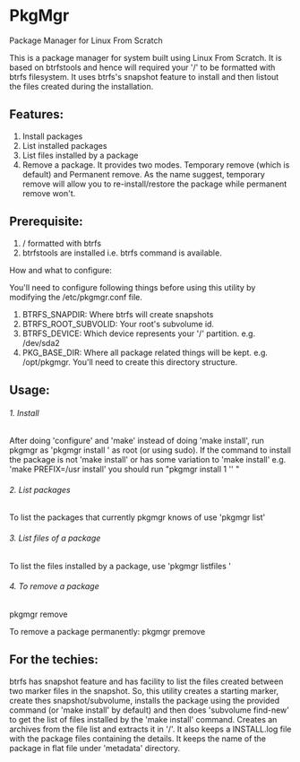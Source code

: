 # PkgMgr
Package Manager for Linux From Scratch

This is a package manager for system built using Linux From Scratch. It is based on btrfstools and hence will required your '/' to be formatted with btrfs filesystem. It uses btrfs's snapshot feature to install and then listout the files created during the installation.

## Features:

1. Install packages
2. List installed packages
3. List files installed by a package
4. Remove a package. It provides two modes. Temporary remove (which is default) and Permanent remove. As the name suggest, temporary remove will allow you to re-install/restore the package while permanent remove won't.

## Prerequisite:

1. / formatted with btrfs
2. btrfstools are installed i.e. btrfs command is available.

How and what to configure:

You'll need to configure following things before using this utility by modifying the /etc/pkgmgr.conf file.

1. BTRFS_SNAPDIR: Where btrfs will create snapshots
2. BTRFS_ROOT_SUBVOLID: Your root's subvolume id.
3. BTRFS_DEVICE: Which device represents your '/' partition. e.g. /dev/sda2
4. PKG_BASE_DIR: Where all package related things will be kept. e.g. /opt/pkgmgr. You'll need to create this directory structure.

## Usage:

###### 1. Install
After doing 'configure' and 'make' instead of doing 'make install', run pkgmgr as 'pkgmgr install <package name>' as root (or using sudo). If the command to install the package is not 'make install' or has some variation to 'make install' e.g. 'make PREFIX=/usr install' you should run \"pkgmgr install <package name> 1 '' <install command>\" 

###### 2. List packages
To list the packages that currently pkgmgr knows of use 'pkgmgr list' 

###### 3. List files of a package
To list the files installed by a package, use 'pkgmgr listfiles <package name>'

###### 4. To remove a package
pkgmgr remove <package name>

To remove a package permanently:
pkgmgr premove <package name>

## For the techies:

btrfs has snapshot feature and has facility to list the files created between two marker files in the snapshot. So, this utility creates a starting marker, create thes snapshot/subvolume, installs the package using the provided command (or 'make install' by default) and then does 'subvolume find-new' to get the list of files installed by the 'make install' command. Creates an archives from the file list and extracts it in '/'. It also keeps a INSTALL.log file with the package files containing the details. It keeps the name of the package in flat file under 'metadata' directory.

